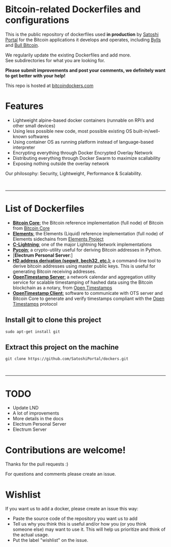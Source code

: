 # Bitcoin-related Dockerfiles and configurations

This is the public repository of dockerfiles used **in production** by [Satoshi Portal](https://www.satoshiportal.com/) for the Bitcoin applications it develops and operates, including [Bylls](https://www.bylls.com/) and [Bull Bitcoin](https://www.bullbitcoin.com/).

We regularily update the existing Dockerfiles and add more. 
<br>See subdirectories for what you are looking for.

**Please submit improvements and post your comments, we definitely want to get better with your help!**

This repo is hosted at [bitcoindockers.com](http://www.bitcoindockers.com/)

# Features

- Lightweight alpine-based docker containers (runnable on RPi’s and other small devices)
- Using less possible new code, most possible existing OS built-in/well-known softwares
- Using container OS as running platform instead of language-based interpreter
- Encrypting everything through Docker Encrypted Overlay Network
- Distributing everything through Docker Swarm to maximize scallability
- Exposing nothing outside the overlay network

Our philosophy: Security, Lightweight, Performance & Scalability.

<br>
<hr>

# List of Dockerfiles

- [**Bitcoin Core**:](https://github.com/SatoshiPortal/dockers/tree/master/bitcoin-core) the Bitcoin reference implementation (full node) of Bitcoin from [Bitcoin Core](https://bitcoincore.org/)
- [**Elements**:](https://github.com/SatoshiPortal/dockers/tree/master/liquid) the Elements (Liquid) reference implementation (full node) of Elements sidechains from [Elements Project](https://elementsproject.org/)
- [**C-Lightning**:](https://github.com/SatoshiPortal/dockers/tree/master/c-lightning) one of the major Lightning Network implementations
- [**Pycoin**:](https://github.com/SatoshiPortal/dockers/tree/master/bitcoin-utils/pycoin) a crypto-utility useful for deriving Bitcoin addresses in Python.
- [**Electrum Personal Server**:]
- [**HD address derivation (segwit, bech32, etc.)**:](https://github.com/SatoshiPortal/dockers/tree/master/bitcoin-utils/hd-wallet-derive) a command-line tool to derive bitcoin addresses using master public keys. This is useful for generating Bitcoin receiving addresses.
- [**OpenTimestamp Server**:](https://github.com/SatoshiPortal/dockers/tree/master/ots/otsserver) a network calendar and aggregation utility service for scalable timestamping of hashed data using the Bitcoin blockchain as a notary, from [Open Timestamps](https://www.opentimestamps.org/)
- [**OpenTimestamp Client**:](https://github.com/SatoshiPortal/dockers/tree/master/ots/otsclient) software to communicate with OTS server and Bitcoin Core to generate and verify timestamps compliant with the [Open Timestamps](https://www.opentimestamps.org/) protocol

## Install git to clone this project

```shell
sudo apt-get install git
```

## Extract this project on the machine

```shell
git clone https://github.com/SatoshiPortal/dockers.git
```
<br>
<hr>

# TODO

- Update LND
- A lot of improvements
- More details in the docs
- Electrum Personal Server
- Electrum Server

# Contributions are welcome!

Thanks for the pull requests :)

For questions and comments please create an issue.

# Wishlist

If you want us to add a docker, please create an issue this way:

- Paste the source code of the repository you want us to add
- Tell us why you think this is useful and/or how you (or you think someone else) may want to use it. This will help us prioritize and think of the actual usage.
- Put the label "wishlist" on the issue.
